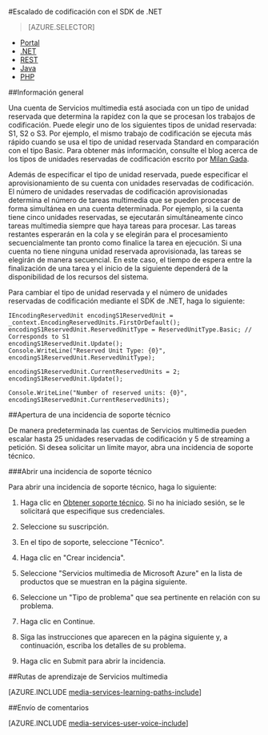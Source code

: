 <properties 
	pageTitle="Cómo agregar unidades de codificación" 
	description="Información sobre cómo agregar unidades de codificación con .NET"  
	services="media-services" 
	documentationCenter="" 
	authors="juliako,milangada,gtrifonov" 
	manager="dwrede" 
	editor=""/>

<tags 
	ms.service="media-services" 
	ms.workload="media" 
	ms.tgt_pltfrm="na" 
	ms.devlang="na" 
	ms.topic="article" 
	ms.date="01/29/2016"
	ms.author="juliako"/>


#Escalado de codificación con el SDK de .NET


> [AZURE.SELECTOR]
- [Portal](media-services-portal-encoding-units.md)
- [.NET](media-services-dotnet-encoding-units.md)
- [REST](https://msdn.microsoft.com/library/azure/dn859236.aspx)
- [Java](https://github.com/southworkscom/azure-sdk-for-media-services-java-samples)
- [PHP](https://github.com/Azure/azure-sdk-for-php/tree/master/examples/MediaServices)

##Información general

Una cuenta de Servicios multimedia está asociada con un tipo de unidad reservada que determina la rapidez con la que se procesan los trabajos de codificación. Puede elegir uno de los siguientes tipos de unidad reservada: S1, S2 o S3. Por ejemplo, el mismo trabajo de codificación se ejecuta más rápido cuando se usa el tipo de unidad reservada Standard en comparación con el tipo Basic. Para obtener más información, consulte el blog acerca de los tipos de unidades reservadas de codificación escrito por [Milan Gada](https://azure.microsoft.com/blog/author/milanga/).

Además de especificar el tipo de unidad reservada, puede especificar el aprovisionamiento de su cuenta con unidades reservadas de codificación. El número de unidades reservadas de codificación aprovisionadas determina el número de tareas multimedia que se pueden procesar de forma simultánea en una cuenta determinada. Por ejemplo, si la cuenta tiene cinco unidades reservadas, se ejecutarán simultáneamente cinco tareas multimedia siempre que haya tareas para procesar. Las tareas restantes esperarán en la cola y se elegirán para el procesamiento secuencialmente tan pronto como finalice la tarea en ejecución. Si una cuenta no tiene ninguna unidad reservada aprovisionada, las tareas se elegirán de manera secuencial. En este caso, el tiempo de espera entre la finalización de una tarea y el inicio de la siguiente dependerá de la disponibilidad de los recursos del sistema.

Para cambiar el tipo de unidad reservada y el número de unidades reservadas de codificación mediante el SDK de .NET, haga lo siguiente:

	IEncodingReservedUnit encodingS1ReservedUnit = _context.EncodingReservedUnits.FirstOrDefault();
	encodingS1ReservedUnit.ReservedUnitType = ReservedUnitType.Basic; // Corresponds to S1
	encodingS1ReservedUnit.Update();
	Console.WriteLine("Reserved Unit Type: {0}", encodingS1ReservedUnit.ReservedUnitType);
	
	encodingS1ReservedUnit.CurrentReservedUnits = 2;
	encodingS1ReservedUnit.Update();
	
	Console.WriteLine("Number of reserved units: {0}", encodingS1ReservedUnit.CurrentReservedUnits);

##Apertura de una incidencia de soporte técnico

De manera predeterminada las cuentas de Servicios multimedia pueden escalar hasta 25 unidades reservadas de codificación y 5 de streaming a petición. Si desea solicitar un límite mayor, abra una incidencia de soporte técnico.

###Abrir una incidencia de soporte técnico

Para abrir una incidencia de soporte técnico, haga lo siguiente:

1. Haga clic en [Obtener soporte técnico](https://manage.windowsazure.com/?getsupport=true). Si no ha iniciado sesión, se le solicitará que especifique sus credenciales.

1. Seleccione su suscripción.
 
1. En el tipo de soporte, seleccione "Técnico".
 
1. Haga clic en "Crear incidencia".
 
1. Seleccione "Servicios multimedia de Microsoft Azure" en la lista de productos que se muestran en la página siguiente.
 
1. Seleccione un "Tipo de problema" que sea pertinente en relación con su problema.
 
1. Haga clic en Continue.
 
1. Siga las instrucciones que aparecen en la página siguiente y, a continuación, escriba los detalles de su problema.
 
1. Haga clic en Submit para abrir la incidencia.
 


##Rutas de aprendizaje de Servicios multimedia

[AZURE.INCLUDE [media-services-learning-paths-include](../../includes/media-services-learning-paths-include.md)]

##Envío de comentarios

[AZURE.INCLUDE [media-services-user-voice-include](../../includes/media-services-user-voice-include.md)]

<!---HONumber=AcomDC_0204_2016-->